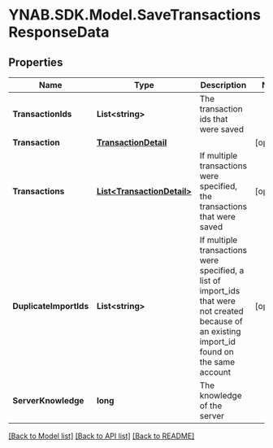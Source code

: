 # YNAB.SDK.Model.SaveTransactionsResponseData
## Properties

Name | Type | Description | Notes
------------ | ------------- | ------------- | -------------
**TransactionIds** | **List&lt;string&gt;** | The transaction ids that were saved | 
**Transaction** | [**TransactionDetail**](TransactionDetail.md) |  | [optional] 
**Transactions** | [**List&lt;TransactionDetail&gt;**](TransactionDetail.md) | If multiple transactions were specified, the transactions that were saved | [optional] 
**DuplicateImportIds** | **List&lt;string&gt;** | If multiple transactions were specified, a list of import_ids that were not created because of an existing import_id found on the same account | [optional] 
**ServerKnowledge** | **long** | The knowledge of the server | 

[[Back to Model list]](../README.md#documentation-for-models) [[Back to API list]](../README.md#documentation-for-api-endpoints) [[Back to README]](../README.md)

